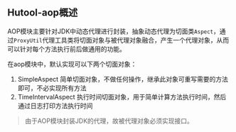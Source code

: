 ## Hutool-aop概述
AOP模块主要针对JDK中动态代理进行封装，抽象动态代理为切面类`Aspect`，通过`ProxyUtil`代理工具类将切面对象与被代理对象融合，产生一个代理对象，从而可以针对每个方法执行前后做通用的功能。

在aop模块中，默认实现可以下两个切面对象：
1. SimpleAspect 简单切面对象，不做任何操作，继承此对象可重写需要的方法即可，不必实现所有方法
2. TimeIntervalAspect 执行时间切面对象，用于简单计算方法执行时间，然后通过日志打印方法执行时间

> 由于AOP模块封装JDK的代理，故被代理对象必须实现接口。

